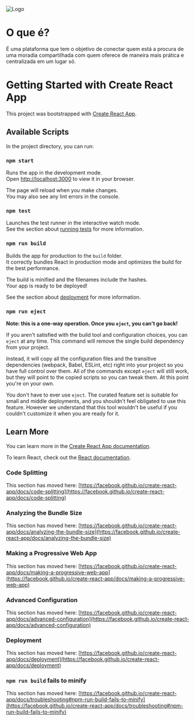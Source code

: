 ![Logo](https://s3-alpha-sig.figma.com/img/8da2/526d/83247747ca350f6879d2f957baf019d0?Expires=1669593600&Signature=QcnnAYP1Ku8BmO2XJE5jMyjh8vTDa4rX8BxU8oo5ra8-J1a7MUoM0ALx52cxnuxydDOGnJonAepDPO~ACcbF0vV8nxtmoNrTrbWFFY6WBASJ9qwDof3W3nzAEShR0bJ1Hu7So0mKc0looFGU8LI7R2H6gRUd8QC~XV8kiIrg7839JhuAgSpNNSWvEUKjEjg~wLOyA79iX9LTU9KwQdo1AN9GwZni1ctYEKSRst-adtFeNQfu5k1Enom26Eeyu5SpmMB~TmfAu8AdHEl22eeycfC~58K5quBtud6Et8vGFbm6lqSW9dj8TM0V6uzCHaAXhfvpq3V0g9uvsBy5NEI3yw__&Key-Pair-Id=APKAINTVSUGEWH5XD5UA)

# O que é?

É uma plataforma que tem o objetivo de conectar quem está a procura de uma moradia compartilhada com quem oferece de maneira mais prática e centralizada em um lugar só.

# Getting Started with Create React App

This project was bootstrapped with [Create React App](https://github.com/facebook/create-react-app).

## Available Scripts

In the project directory, you can run:

### `npm start`

Runs the app in the development mode.\
Open [http://localhost:3000](http://localhost:3000) to view it in your browser.

The page will reload when you make changes.\
You may also see any lint errors in the console.

### `npm test`

Launches the test runner in the interactive watch mode.\
See the section about [running tests](https://facebook.github.io/create-react-app/docs/running-tests) for more information.

### `npm run build`

Builds the app for production to the `build` folder.\
It correctly bundles React in production mode and optimizes the build for the best performance.

The build is minified and the filenames include the hashes.\
Your app is ready to be deployed!

See the section about [deployment](https://facebook.github.io/create-react-app/docs/deployment) for more information.

### `npm run eject`

**Note: this is a one-way operation. Once you `eject`, you can't go back!**

If you aren't satisfied with the build tool and configuration choices, you can `eject` at any time. This command will remove the single build dependency from your project.

Instead, it will copy all the configuration files and the transitive dependencies (webpack, Babel, ESLint, etc) right into your project so you have full control over them. All of the commands except `eject` will still work, but they will point to the copied scripts so you can tweak them. At this point you're on your own.

You don't have to ever use `eject`. The curated feature set is suitable for small and middle deployments, and you shouldn't feel obligated to use this feature. However we understand that this tool wouldn't be useful if you couldn't customize it when you are ready for it.

## Learn More

You can learn more in the [Create React App documentation](https://facebook.github.io/create-react-app/docs/getting-started).

To learn React, check out the [React documentation](https://reactjs.org/).

### Code Splitting

This section has moved here: [https://facebook.github.io/create-react-app/docs/code-splitting](https://facebook.github.io/create-react-app/docs/code-splitting)

### Analyzing the Bundle Size

This section has moved here: [https://facebook.github.io/create-react-app/docs/analyzing-the-bundle-size](https://facebook.github.io/create-react-app/docs/analyzing-the-bundle-size)

### Making a Progressive Web App

This section has moved here: [https://facebook.github.io/create-react-app/docs/making-a-progressive-web-app](https://facebook.github.io/create-react-app/docs/making-a-progressive-web-app)

### Advanced Configuration

This section has moved here: [https://facebook.github.io/create-react-app/docs/advanced-configuration](https://facebook.github.io/create-react-app/docs/advanced-configuration)

### Deployment

This section has moved here: [https://facebook.github.io/create-react-app/docs/deployment](https://facebook.github.io/create-react-app/docs/deployment)

### `npm run build` fails to minify

This section has moved here: [https://facebook.github.io/create-react-app/docs/troubleshooting#npm-run-build-fails-to-minify](https://facebook.github.io/create-react-app/docs/troubleshooting#npm-run-build-fails-to-minify)
